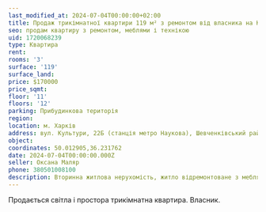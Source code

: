 ```yaml
---
last_modified_at: 2024-07-04T00:00:00+02:00
title: Продаж трикімнатної квартири 119 м² з ремонтом від власника на Культури
seo: продам квартиру з ремонтом, меблями і технікою
uid: 1720068239
type: Квартира
rent:
rooms: '3'
surface: '119'
surface_land:
price: $170000
price_sqmt:
floor: '11'
floors: '12'
parking: Прибудинкова територія
region:
location: м. Харків
address: вул. Культури, 22Б (станція метро Наукова), Шевченківський район
object:
coordinates: 50.012905,36.231762
date: 2024-07-04T00:00:00.000Z
seller: Оксана Маляр
phone: 380501008100
description: Вторинна житлова нерухомість, житло відремонтоване з меблями і технікою, придатне і готове для проживання
---
```


Продається світла і простора трикімнатна квартира. Власник.
